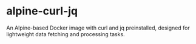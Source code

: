 # alpine-curl-jq
An Alpine-based Docker image with curl and jq preinstalled, designed for lightweight data fetching and processing tasks.
